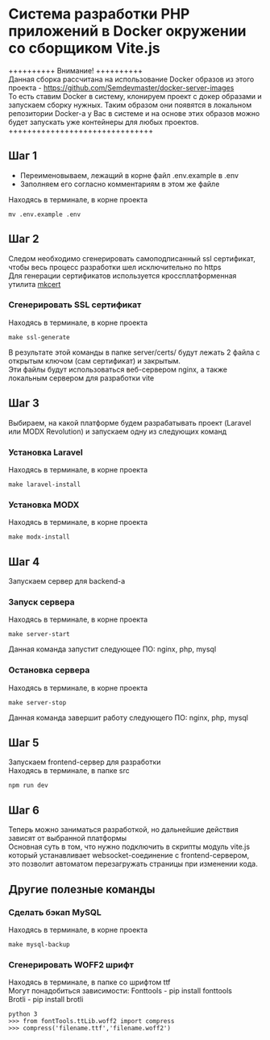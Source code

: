# Система разработки PHP приложений в Docker окружении со сборщиком Vite.js

++++++++++ Внимание! ++++++++++  
Данная сборка рассчитана на использование Docker образов из этого проекта - https://github.com/Semdevmaster/docker-server-images  
То есть ставим Docker в систему, клонируем проект с докер образами и запускаем сборку нужных. Таким образом они появятся в локальном репозитории Docker-a у Вас в системе и на основе этих образов можно будет запускать уже контейнеры для любых проектов.  
+++++++++++++++++++++++++++++++

## Шаг 1
- Переименовываем, лежащий в корне файл .env.example в .env  
- Заполняем его согласно комментариям в этом же файле

Находясь в терминале, в корне проекта

```
mv .env.example .env
```

## Шаг 2
Следом необходимо сгенерировать самоподписанный ssl сертификат, чтобы весь процесс разработки шел исключительно по https  
Для генерации сертификатов используется кроссплатформенная утилита [mkcert](https://github.com/FiloSottile/mkcert) 

### Сгенерировать SSL сертификат

Находясь в терминале, в корне проекта

```
make ssl-generate
```
В результате этой команды в папке server/certs/ будут лежать 2 файла с открытым ключом (сам сертификат) и закрытым.  
Эти файлы будут использоваться веб-сервером nginx, а также локальным сервером для разработки vite

## Шаг 3
Выбираем, на какой платформе будем разрабатывать проект (Laravel или MODX Revolution) и запускаем одну из следующих команд

### Установка Laravel

Находясь в терминале, в корне проекта

```
make laravel-install
```

### Установка MODX

Находясь в терминале, в корне проекта

```
make modx-install
```

## Шаг 4

Запускаем сервер для backend-а

### Запуск сервера

Находясь в терминале, в корне проекта

```
make server-start
```
Данная команда запустит следующее ПО: nginx, php, mysql

### Остановка сервера

Находясь в терминале, в корне проекта

```
make server-stop
```
Данная команда завершит работу следующего ПО: nginx, php, mysql

## Шаг 5

Запускаем frontend-сервер для разработки  
Находясь в терминале, в папке src

```
npm run dev
```

## Шаг 6

Теперь можно заниматься разработкой, но дальнейшие действия зависят от выбранной платформы  
Основная суть в том, что нужно подключить в скрипты модуль vite.js который устанавливает websocket-соединение
с frontend-сервером, это позволит автоматом перезагружать страницы при изменении кода.

## Другие полезные команды

### Сделать бэкап MySQL

Находясь в терминале, в корне проекта

```
make mysql-backup
```

### Сгенерировать WOFF2 шрифт

Находясь в терминале, в папке со шрифтом ttf  
Могут понадобиться зависимости:
Fonttools - pip install fonttools  
Brotli - pip install brotli

```
python 3
>>> from fontTools.ttLib.woff2 import compress
>>> compress('filename.ttf','filename.woff2')
```

